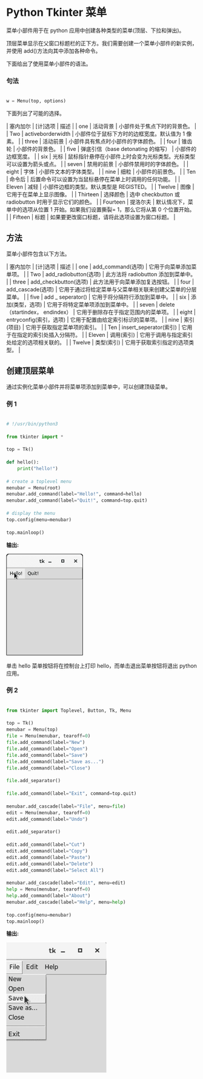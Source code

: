 # Python Tkinter 菜单



菜单小部件用于在 python 应用中创建各种类型的菜单(顶层、下拉和弹出)。

顶层菜单显示在父窗口标题栏的正下方。我们需要创建一个菜单小部件的新实例，并使用 add()方法向其中添加各种命令。

下面给出了使用菜单小部件的语法。

### 句法

```py

w = Menu(top, options) 

```

下面列出了可能的选择。

| 塞内加尔 | [计]选项 | 描述 |
| one | 活动背景 | 小部件处于焦点下时的背景色。 |
| Two | activeborderwidth | 小部件位于鼠标下方时的边框宽度。默认值为 1 像素。 |
| three | 活动前景 | 小部件具有焦点时小部件的字体颜色。 |
| four | 锥齿轮 | 小部件的背景色。 |
| five | 弹底引信（base detonating 的缩写） | 小部件的边框宽度。 |
| six | 光标 | 鼠标指针悬停在小部件上时会变为光标类型。光标类型可以设置为箭头或点。 |
| seven | 禁用的前景 | 小部件禁用时的字体颜色。 |
| eight | 字体 | 小部件文本的字体类型。 |
| nine | 细粒 | 小部件的前景色。 |
| Ten | 命令后 | 后置命令可以设置为当鼠标悬停在菜单上时调用的任何功能。 |
| Eleven | 减轻 | 小部件边框的类型。默认类型是 REGISTED。 |
| Twelve | 图像 | 它用于在菜单上显示图像。 |
| Thirteen | 选择颜色 | 选中 checkbutton 或 radiobutton 时用于显示它们的颜色。 |
| Fourteen | 提洛尔夫 | 默认情况下，菜单中的选项从位置 1 开始。如果我们设置撕裂= 1，那么它将从第 0 个位置开始。 |
| Fifteen | 标题 | 如果要更改窗口标题，请将此选项设置为窗口标题。 |

## 方法

菜单小部件包含以下方法。

| 塞内加尔 | [计]选项 | 描述 |
| one | add_command(选项) | 它用于向菜单添加菜单项。 |
| Two | add_radiobutton(选项) | 此方法将 radiobutton 添加到菜单中。 |
| three | add_checkbutton(选项) | 此方法用于向菜单添加复选按钮。 |
| four | add_cascade(选项) | 它用于通过将给定菜单与父菜单相关联来创建父菜单的分层菜单。 |
| five | add _ seperator() | 它用于将分隔符行添加到菜单中。 |
| six | 添加(类型，选项) | 它用于将特定菜单项添加到菜单中。 |
| seven | delete（startindex， endindex） | 它用于删除存在于指定范围内的菜单项。 |
| eight | entryconfig(索引，选项) | 它用于配置由给定索引标识的菜单项。 |
| nine | 索引(项目) | 它用于获取指定菜单项的索引。 |
| Ten | insert_seperator(索引) | 它用于在指定的索引处插入分隔符。 |
| Eleven | 调用(索引) | 它用于调用与指定索引处给定的选项相关联的。 |
| Twelve | 类型(索引) | 它用于获取索引指定的选项类型。 |

## 创建顶层菜单

通过实例化菜单小部件并将菜单项添加到菜单中，可以创建顶级菜单。

### 例 1

```py

# !/usr/bin/python3

from tkinter import *

top = Tk()

def hello():
    print("hello!")

# create a toplevel menu
menubar = Menu(root)
menubar.add_command(label="Hello!", command=hello)
menubar.add_command(label="Quit!", command=top.quit)

# display the menu
top.config(menu=menubar)

top.mainloop()

```

**输出:**

![Python Tkinter Menu](img/5560a4c1a20d0fd108ae974f8df88939.png)

单击 hello 菜单按钮将在控制台上打印 hello，而单击退出菜单按钮将退出 python 应用。

### 例 2

```py

from tkinter import Toplevel, Button, Tk, Menu

top = Tk()
menubar = Menu(top)
file = Menu(menubar, tearoff=0)
file.add_command(label="New")
file.add_command(label="Open")
file.add_command(label="Save")
file.add_command(label="Save as...")
file.add_command(label="Close")

file.add_separator()

file.add_command(label="Exit", command=top.quit)

menubar.add_cascade(label="File", menu=file)
edit = Menu(menubar, tearoff=0)
edit.add_command(label="Undo")

edit.add_separator()

edit.add_command(label="Cut")
edit.add_command(label="Copy")
edit.add_command(label="Paste")
edit.add_command(label="Delete")
edit.add_command(label="Select All")

menubar.add_cascade(label="Edit", menu=edit)
help = Menu(menubar, tearoff=0)
help.add_command(label="About")
menubar.add_cascade(label="Help", menu=help)

top.config(menu=menubar)
top.mainloop()

```

**输出:**

![Python Tkinter Menu](img/bd9e6ad41e5ca6db5ba1f0a0691c6591.png)
